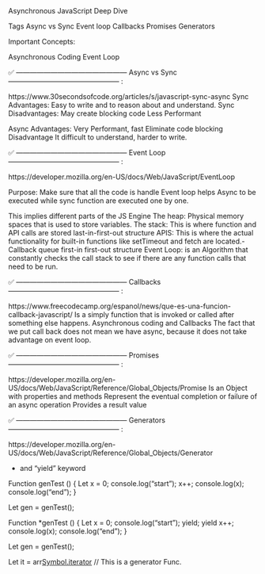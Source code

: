 <!------------------------------------------------------------------------------------------------------------------------------>Asynchronous JavaScript Deep Dive 
Tags
Async vs Sync
Event loop
Callbacks
Promises
Generators


Important Concepts:

Asynchronous Coding
Event Loop

✅ ———————————————— Async vs Sync ———————————————— :
<Link>
https://www.30secondsofcode.org/articles/s/javascript-sync-async
</Link>
Sync Advantages:
Easy to write and to reason about and understand.
Sync Disadvantages:
May create blocking code
Less Performant

Async Advantages:
Very Performant, fast
Eliminate code blocking
Disadvantage
It difficult to understand, harder to write.


✅ ———————————————— Event Loop ———————————————— :
<Link>
https://developer.mozilla.org/en-US/docs/Web/JavaScript/EventLoop
</Link>

Purpose: Make sure that all the code is handle
Event loop helps Async to be executed while sync function are executed one by one. 

This implies different parts of the JS Engine
The heap: Physical memory spaces that is used to store variables.
The stack: This is where function and API calls are stored  last-in-first-out structure
APIS: This is where the actual functionality for built-in functions like setTimeout and fetch are located.- 
Callback queue first-in first-out structure
Event Loop: is an Algorithm that constantly checks the call stack to see if there are any function calls that need to be run. 

✅ ———————————————— Callbacks ———————————————— :
<Link>
https://www.freecodecamp.org/espanol/news/que-es-una-funcion-callback-javascript/
</Link>
Is a simply function that is invoked or called after something else happens.
Asynchronous coding and Callbacks 
The fact that we put call back does not mean we have async, because it does not take advantage on event loop. 


✅ ———————————————— Promises ———————————————— :
<Link>
https://developer.mozilla.org/en-US/docs/Web/JavaScript/Reference/Global_Objects/Promise
</Link>
Is an Object with properties and methods
Represent the eventual completion or failure of an async operation
Provides a result value

✅ ———————————————— Generators ———————————————— :
<Link>
https://developer.mozilla.org/en-US/docs/Web/JavaScript/Reference/Global_Objects/Generator
</Link>

* and “yield” keyword

Function genTest () {
	Let x = 0;
	console.log(“start”);
	x++;
	console.log(x);
	console.log(“end”);
}

Let gen = genTest();

Function  *genTest () {
	Let x = 0;
	console.log(“start”);
	yield;
	yield x++;
	console.log(x);
	console.log(“end”);
}

Let gen = genTest();

Let it = arr[Symbol.iterator]() // This is a generator Func.















